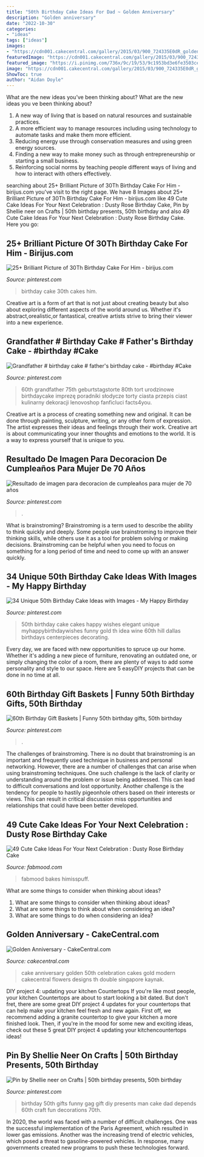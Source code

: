 ```yaml
---
title: "50th Birthday Cake Ideas For Dad ~ Golden Anniversary"
description: "Golden anniversary"
date: "2022-10-30"
categories:
- "ideas"
tags: ["ideas"]
images:
- "https://cdn001.cakecentral.com/gallery/2015/03/900_724335E0dR_golden-anniversary.jpg"
featuredImage: "https://cdn001.cakecentral.com/gallery/2015/03/900_724335E0dR_golden-anniversary.jpg"
featured_image: "https://i.pinimg.com/736x/9c/19/53/9c1953bd3e6fe3503ce48fc406aac829.jpg"
image: "https://cdn001.cakecentral.com/gallery/2015/03/900_724335E0dR_golden-anniversary.jpg"
ShowToc: true
author: "Aidan Doyle"
---
```



What are the new ideas you’ve been thinking about?
What are the new ideas you ve been thinking about? 

1. A new way of living that is based on natural resources and sustainable practices. 
2. A more efficient way to manage resources including using technology to automate tasks and make them more efficient. 
3. Reducing energy use through conservation measures and using green energy sources. 
4. Finding a new way to make money such as through entrepreneurship or starting a small business. 
5. Reinforcing social norms by teaching people different ways of living and how to interact with others effectively.

	

		
searching about 25+ Brilliant Picture of 30Th Birthday Cake For Him - birijus.com you've visit to the right page. We have 8 Images about 25+ Brilliant Picture of 30Th Birthday Cake For Him - birijus.com like 49 Cute Cake Ideas For Your Next Celebration : Dusty Rose Birthday Cake, Pin by Shellie neer on Crafts | 50th birthday presents, 50th birthday and also 49 Cute Cake Ideas For Your Next Celebration : Dusty Rose Birthday Cake. Here you go:
		
    
## 25+ Brilliant Picture Of 30Th Birthday Cake For Him - Birijus.com

<img loading=lazy src="https://i.pinimg.com/736x/3b/fd/02/3bfd0296dfb1197e55563f757b299d90.jpg" onerror="this.onerror=null;this.src='https://tse1.mm.bing.net/th?id=OIP.vZuyxFj7CgxUsjf43rorAgHaJ3&amp;pid=15.1';" alt="25+ Brilliant Picture of 30Th Birthday Cake For Him - birijus.com">

_Source: pinterest.com_

>birthday cake 30th cakes him. 

	

Creative art is a form of art that is not just about creating beauty but also about exploring different aspects of the world around us. Whether it's abstract,orealistic,or fantastical, creative artists strive to bring their viewer into a new experience.

    
## Grandfather # Birthday Cake # Father&#039;s Birthday Cake - #birthday #Cake

<img loading=lazy src="https://i.pinimg.com/736x/44/bf/ea/44bfea90f6386f74f029a980649cc8c0.jpg" onerror="this.onerror=null;this.src='https://tse4.mm.bing.net/th?id=OIP.WSi_uPlwlgTetC0EbVSMyQHaNK&amp;pid=15.1';" alt="Grandfather # birthday cake # father&#039;s birthday cake - #birthday #Cake">

_Source: pinterest.com_

>60th grandfather 75th geburtstagstorte 80th tort urodzinowe birthdaycake imprezę poradniki słodycze torty ciasta przepis ciast kulinarny dekoracji lenovoshop fanficluci facts4you. 

	

Creative art is a process of creating something new and original. It can be done through painting, sculpture, writing, or any other form of expression. The artist expresses their ideas and feelings through their work. Creative art is about communicating your inner thoughts and emotions to the world. It is a way to express yourself that is unique to you.

    
## Resultado De Imagen Para Decoracion De Cumpleaños Para Mujer De 70 Años

<img loading=lazy src="https://i.pinimg.com/736x/9c/19/53/9c1953bd3e6fe3503ce48fc406aac829.jpg" onerror="this.onerror=null;this.src='https://tse4.mm.bing.net/th?id=OIP.NzB2c6sFSuSU5_3slG8NHAHaLH&amp;pid=15.1';" alt="Resultado de imagen para decoracion de cumpleaños para mujer de 70 años">

_Source: pinterest.com_

>. 

	

What is brainstroming?
Brainstroming is a term used to describe the ability to think quickly and deeply. Some people use brainstroming to improve their thinking skills, while others use it as a tool for problem solving or making decisions. Brainstroming can be helpful when you need to focus on something for a long period of time and need to come up with an answer quickly.

    
## 34 Unique 50th Birthday Cake Ideas With Images - My Happy Birthday

<img loading=lazy src="https://i.pinimg.com/736x/47/4b/4e/474b4e812b6cdd5fdfc0236abe217815--th-birthday-th-birthday-cakes-for-men.jpg" onerror="this.onerror=null;this.src='https://tse4.mm.bing.net/th?id=OIP.DrivXUMkAqrOWxK0lGrHGAHaKE&amp;pid=15.1';" alt="34 Unique 50th Birthday Cake Ideas with Images - My Happy Birthday">

_Source: pinterest.com_

>50th birthday cake cakes happy wishes elegant unique myhappybirthdaywishes funny gold th idea wine 60th hill dallas birthdays centerpieces decorating. 

	

Every day, we are faced with new opportunities to spruce up our home. Whether it's adding a new piece of furniture, renovating an outdated one, or simply changing the color of a room, there are plenty of ways to add some personality and style to our space. Here are 5 easyDIY projects that can be done in no time at all.

    
## 60th Birthday Gift Baskets | Funny 50th Birthday Gifts, 50th Birthday

<img loading=lazy src="https://i.pinimg.com/736x/b7/cf/ae/b7cfaefa0bc8601055a5b5155a75ef3d.jpg" onerror="this.onerror=null;this.src='https://tse2.mm.bing.net/th?id=OIP.Xht2nQhil_yrKhLnweoQ8QHaJ3&amp;pid=15.1';" alt="60th Birthday Gift Baskets | Funny 50th birthday gifts, 50th birthday">

_Source: pinterest.com_

>. 

	

The challenges of brainstroming.
There is no doubt that brainstroming is an important and frequently used technique in business and personal networking. However, there are a number of challenges that can arise when using brainstroming techniques. One such challenge is the lack of clarity or understanding around the problem or issue being addressed. This can lead to difficult conversations and lost opportunity. Another challenge is the tendency for people to hastily pigeonhole others based on their interests or views. This can result in critical discussion miss opportunities and relationships that could have been better developed.

    
## 49 Cute Cake Ideas For Your Next Celebration : Dusty Rose Birthday Cake

<img loading=lazy src="https://www.fabmood.com/inspiration/wp-content/uploads/2020/10/birthday-cakes-11.jpg" onerror="this.onerror=null;this.src='https://tse4.mm.bing.net/th?id=OIP.S6dgDEm_vq1wtISKbYWA0gHaOE&amp;pid=15.1';" alt="49 Cute Cake Ideas For Your Next Celebration : Dusty Rose Birthday Cake">

_Source: fabmood.com_

>fabmood bakes himisspuff. 

	

What are some things to consider when thinking about ideas?
1. What are some things to consider when thinking about ideas?
2. What are some things to think about when considering an idea?
3. What are some things to do when considering an idea?

    
## Golden Anniversary - CakeCentral.com

<img loading=lazy src="https://cdn001.cakecentral.com/gallery/2015/03/900_724335E0dR_golden-anniversary.jpg" onerror="this.onerror=null;this.src='https://tse3.mm.bing.net/th?id=OIP.Wah2yFU0aXjOTfTICIzwqQHaJ4&amp;pid=15.1';" alt="Golden Anniversary - CakeCentral.com">

_Source: cakecentral.com_

>cake anniversary golden 50th celebration cakes gold modern cakecentral flowers designs th double singapore kaynak. 

	

DIY project 4: updating your kitchen Countertops
If you're like most people, your kitchen Countertops are about to start looking a bit dated. But don't fret, there are some great DIY project 4 updates for your countertops that can help make your kitchen feel fresh and new again. First off, we recommend adding a granite countertop to give your kitchen a more finished look. Then, if you're in the mood for some new and exciting ideas, check out these 5 great DIY project 4 updating your kitchencountertops ideas!

    
## Pin By Shellie Neer On Crafts | 50th Birthday Presents, 50th Birthday

<img loading=lazy src="https://i.pinimg.com/736x/b1/b4/eb/b1b4eb0788149677f5c55a40e8a395bd.jpg" onerror="this.onerror=null;this.src='https://tse4.mm.bing.net/th?id=OIP.PG7to5fpNVcthXCHrX4oFwHaJ4&amp;pid=15.1';" alt="Pin by Shellie neer on Crafts | 50th birthday presents, 50th birthday">

_Source: pinterest.com_

>birthday 50th gifts funny gag gift diy presents man cake dad depends 60th craft fun decorations 70th. 

	

In 2020, the world was faced with a number of difficult challenges. One was the successful implementation of the Paris Agreement, which resulted in lower gas emissions. Another was the increasing trend of electric vehicles, which posed a threat to gasoline-powered vehicles. In response, many governments created new programs to push these technologies forward. 

